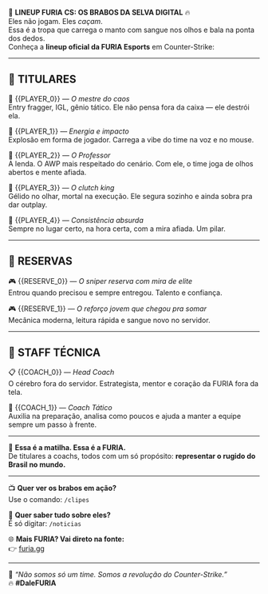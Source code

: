 🦁 **LINEUP FURIA CS: OS BRABOS DA SELVA DIGITAL** 🔥  
Eles não jogam. Eles _caçam_.  
Essa é a tropa que carrega o manto com sangue nos olhos e bala na ponta dos dedos.  
Conheça a **lineup oficial da FURIA Esports** em Counter-Strike:

---

## 🎯 **TITULARES**

🎩 {{PLAYER_0}} — _O mestre do caos_  
Entry fragger, IGL, gênio tático. Ele não pensa fora da caixa — ele destrói ela.

🦍 {{PLAYER_1}} — _Energia e impacto_  
Explosão em forma de jogador. Carrega a vibe do time na voz e no mouse.

🧊 {{PLAYER_2}} — _O Professor_  
A lenda. O AWP mais respeitado do cenário. Com ele, o time joga de olhos abertos e mente afiada.

👑 {{PLAYER_3}} — _O clutch king_  
Gélido no olhar, mortal na execução. Ele segura sozinho e ainda sobra pra dar outplay.

🔫 {{PLAYER_4}} — _Consistência absurda_  
Sempre no lugar certo, na hora certa, com a mira afiada. Um pilar.

---

## 🧢 **RESERVAS**

🎮 {{RESERVE_0}} — _O sniper reserva com mira de elite_  
Entrou quando precisou e sempre entregou. Talento e confiança.

🎮 {{RESERVE_1}} — _O reforço jovem que chegou pra somar_  
Mecânica moderna, leitura rápida e sangue novo no servidor.

---

## 🧠 **STAFF TÉCNICA**

📋 {{COACH_0}} — _Head Coach_  
O cérebro fora do servidor. Estrategista, mentor e coração da FURIA fora da tela.

🧠 {{COACH_1}} — _Coach Tático_  
Auxilia na preparação, analisa como poucos e ajuda a manter a equipe sempre um passo à frente.

---

🚨 **Essa é a matilha. Essa é a FURIA.**  
De titulares a coachs, todos com um só propósito: **representar o rugido do Brasil no mundo.**

---

📺 **Quer ver os brabos em ação?**  
Use o comando: `/clipes`

📰 **Quer saber tudo sobre eles?**  
É só digitar: `/noticias`

🌐 **Mais FURIA? Vai direto na fonte:**  
👉 [furia.gg](https://www.furia.gg)

---

🐾 _“Não somos só um time. Somos a revolução do Counter-Strike.”_  
🔥 **#DaleFURIA**

